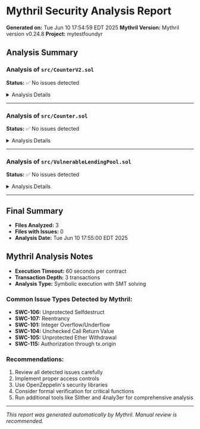 # Mythril Security Analysis Report

**Generated on:** Tue Jun 10 17:54:59 EDT 2025
**Mythril Version:** Mythril version v0.24.8
**Project:** mytestfoundyr

## Analysis Summary

### Analysis of `src/CounterV2.sol`

**Status:** ✅ No issues detected

<details>
<summary>Analysis Details</summary>

```
./script/generate_mythril_report.sh: line 102: timeout: command not found
```
</details>

---

### Analysis of `src/Counter.sol`

**Status:** ✅ No issues detected

<details>
<summary>Analysis Details</summary>

```
./script/generate_mythril_report.sh: line 102: timeout: command not found
```
</details>

---

### Analysis of `src/VulnerableLendingPool.sol`

**Status:** ✅ No issues detected

<details>
<summary>Analysis Details</summary>

```
./script/generate_mythril_report.sh: line 102: timeout: command not found
```
</details>

---


## Final Summary

- **Files Analyzed:** 3
- **Files with Issues:** 0
- **Analysis Date:** Tue Jun 10 17:55:00 EDT 2025

## Mythril Analysis Notes

- **Execution Timeout:** 60 seconds per contract
- **Transaction Depth:** 3 transactions
- **Analysis Type:** Symbolic execution with SMT solving

### Common Issue Types Detected by Mythril:

- **SWC-106:** Unprotected Selfdestruct
- **SWC-107:** Reentrancy
- **SWC-101:** Integer Overflow/Underflow
- **SWC-104:** Unchecked Call Return Value  
- **SWC-105:** Unprotected Ether Withdrawal
- **SWC-115:** Authorization through tx.origin

### Recommendations:

1. Review all detected issues carefully
2. Implement proper access controls
3. Use OpenZeppelin's security libraries
4. Consider formal verification for critical functions
5. Run additional tools like Slither and 4naly3er for comprehensive analysis

---

*This report was generated automatically by Mythril. Manual review is recommended.*
